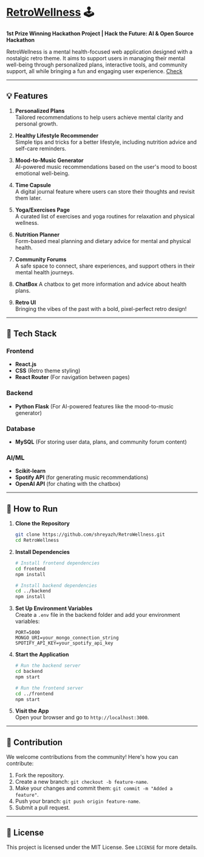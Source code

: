 # [RetroWellness](https://retro-wellness.vercel.app) 🕹️  
**1st Prize Winning Hackathon Project | Hack the Future: AI & Open Source Hackathon**  

RetroWellness is a mental health-focused web application designed with a nostalgic retro theme. It aims to support users in managing their mental well-being through personalized plans, interactive tools, and community support, all while bringing a fun and engaging user experience. [Check](https://devpost.com/software/retrowellness)

---

## 💡 Features  

1. **Personalized Plans**  
   Tailored recommendations to help users achieve mental clarity and personal growth.  

2. **Healthy Lifestyle Recommender**  
   Simple tips and tricks for a better lifestyle, including nutrition advice and self-care reminders.  

3. **Mood-to-Music Generator**  
   AI-powered music recommendations based on the user's mood to boost emotional well-being.  

4. **Time Capsule**  
   A digital journal feature where users can store their thoughts and revisit them later.  

5. **Yoga/Exercises Page**  
   A curated list of exercises and yoga routines for relaxation and physical wellness.  

6. **Nutrition Planner**  
   Form-based meal planning and dietary advice for mental and physical health.  

7. **Community Forums**  
   A safe space to connect, share experiences, and support others in their mental health journeys.  

8. **ChatBox**
   A chatbox to get more information and advice about health plans.

9. **Retro UI**  
   Bringing the vibes of the past with a bold, pixel-perfect retro design!  

---

## 🚀 Tech Stack  

### **Frontend**  
- **React.js**  
- **CSS** (Retro theme styling)  
- **React Router** (For navigation between pages)  

### **Backend**    
- **Python Flask** (For AI-powered features like the mood-to-music generator)  

### **Database**  
- **MySQL** (For storing user data, plans, and community forum content)  

### **AI/ML**  
- **Scikit-learn**  
- **Spotify API** (for generating music recommendations)  
- **OpenAI API** (for chating with the chatbox)
---

## 📖 How to Run  

1. **Clone the Repository**  
   ```bash
   git clone https://github.com/shreyazh/RetroWellness.git
   cd RetroWellness
   ```

2. **Install Dependencies**  
   ```bash
   # Install frontend dependencies
   cd frontend
   npm install

   # Install backend dependencies
   cd ../backend
   npm install
   ```

3. **Set Up Environment Variables**  
   Create a `.env` file in the backend folder and add your environment variables:  
   ```
   PORT=5000
   MONGO_URI=your_mongo_connection_string
   SPOTIFY_API_KEY=your_spotify_api_key
   ```

4. **Start the Application**  
   ```bash
   # Run the backend server
   cd backend
   npm start

   # Run the frontend server
   cd ../frontend
   npm start
   ```

5. **Visit the App**  
   Open your browser and go to `http://localhost:3000`.

---

## 🌟 Contribution  

We welcome contributions from the community! Here's how you can contribute:  

1. Fork the repository.  
2. Create a new branch: `git checkout -b feature-name`.  
3. Make your changes and commit them: `git commit -m "Added a feature"`.  
4. Push your branch: `git push origin feature-name`.  
5. Submit a pull request.  

---

## 📜 License  

This project is licensed under the MIT License. See `LICENSE` for more details.
